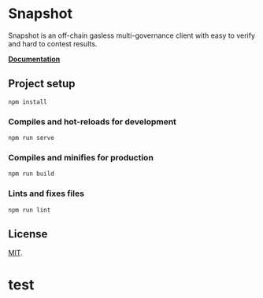 # Snapshot

Snapshot is an off-chain gasless multi-governance client with easy to verify and hard to contest results. 

**[Documentation](https://docs.snapshot.page)**

## Project setup
```
npm install
```

### Compiles and hot-reloads for development
```
npm run serve
```

### Compiles and minifies for production
```
npm run build
```

### Lints and fixes files
```
npm run lint
```

## License

[MIT](LICENSE).
# test
